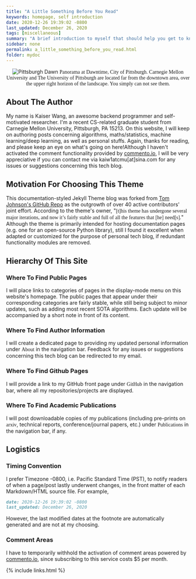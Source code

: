 ```yaml
---
title: "A Little Something Before You Read"
keywords: homepage, self introduction
date: 2020-12-26 19:39:02 -0800
last_updated: December 26, 2020
tags: [miscellaneous]
summary: "A brief introduction to myself that should help you get to know me."
sidebar: none
permalink: a_little_something_before_you_read.html
folder: mydoc
---
```


<center>
    <img src="{{ "images/Pittsburgh_dawn_city_pano.jpg" }}" alt="Pittsburgh Dawn"/>
    <font face="Lora">
        Panorama at Dawntime, City of Pittsburgh. Carnegie Mellon University and The University of Pittsburgh are
        located far from the downtown area, over the upper right horizon of the landscape. You simply can not see them.
    </font>
</center>

## About The Author
My name is Kaiser Wang, an awesome backend programmer and self-motivated researcher. I'm a recent CS-related graduate
student from Carnegie Mellon University, Pittsburgh, PA 15213. On this website, I will keep on authoring posts
concerning algorithms, maths/statistics, machine learning/deep learning, as well as personal stuffs. Again, thanks for
reading, and please keep an eye on what's going on here!Although I haven't activated the comment functionality provided
by [commento.io](https://commento.io), I will be very appreciative if you can contact me via kaiw1atcmu[at]sina.com for
any issues or suggestions concerning this tech blog.

## Motivation For Choosing This Theme
This documentation-styled Jekyll Theme blog was forked from
[Tom Johnson's GitHub Repo](https://github.com/tomjoht/documentation-theme-jekyll) as the outgrowth of over 40 active
contributors' joint effort. According to the theme's owner, "<font face="Lora">[t]his theme has undergone several major
iterations, and now it’s fairly stable and full of all the features that [he] need[s].</font>" Although the theme is
primarily intended for hosting documentation pages (e.g. one for an open-source Python library), still I found it
excellent when adapted or customized for the purpose of personal tech blog, if redundant functionality modules are
removed.

## Hierarchy Of This Site
### Where To Find Public Pages
I will place links to categories of pages in the display-mode menu on this website's homepage. The public pages that
appear under their corresponding categories are fairly stable, while still being subject to minor updates, such as
adding most recent SOTA algorithms. Each update will be accompanied by a short note in front of its content.

### Where To Find Author Information
I will create a dedicated page to providing my updated personal information under <font face="Lora">About</font> in the
navigation bar. Feedback for any issues or suggestions concerning this tech blog can be redirected to my email. 

### Where To Find Github Pages
I will provide a link to my GitHub front page under <font face="Lora">GitHub</font> in the navigation bar, where all my
repositories/projects are displayed.

### Where To Find Academic Publications
I will post downloadable copies of my publications (including pre-prints on <font face="Lora">arxiv</font>, technical
reports, conference/journal papers, etc.) under <font face="Lora">Publications</font> in the navigation bar, if any.

## Logistics
### Timing Convention
I prefer Timezone -0800, i.e. Pacific Standard Time (PST), to notify readers of when a page/post lastly underwent
changes, in the front matter of each Markdown/HTML source file. For example,
```markdown
date: 2020-12-26 19:39:02 -0800
last_updated: December 26, 2020
```
However, the last modified dates at the footnote are automatically generated and are not at my choosing.

### Comment Areas
I have to temporarily withhold the activation of comment areas powered by [commento.io](https://commento.io), since
subscribing to this service costs $5 per month. 

{% include links.html %}
